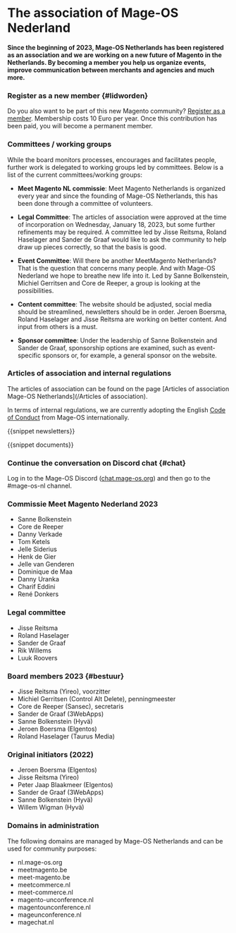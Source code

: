 # The association of Mage-OS Nederland

**Since the beginning of 2023, Mage-OS Netherlands has been registered as an association and we are working on a new future of Magento in the Netherlands. By becoming a member you help us organize events, improve communication between merchants and agencies and much more.**

### Register as a new member {#lidworden}
Do you also want to be part of this new Magento community? [Register as a member](/en/lid-worden). Membership costs 10 Euro per year. Once this contribution has been paid, you will become a permanent member.

### Committees / working groups
While the board monitors processes, encourages and facilitates people, further work is delegated to working groups led by committees. Below is a list of the current committees/working groups:

- **Meet Magento NL commissie**: Meet Magento Netherlands is organized every year and since the founding of Mage-OS Netherlands, this has been done through a committee of volunteers.
 
- **Legal Committee**: The articles of association were approved at the time of incorporation on Wednesday, January 18, 2023, but some further refinements may be required. A committee led by Jisse Reitsma, Roland Haselager and Sander de Graaf would like to ask the community to help draw up pieces correctly, so that the basis is good.

- **Event Committee**: Will there be another MeetMagento Netherlands? That is the question that concerns many people. And with Mage-OS Nederland we hope to breathe new life into it. Led by Sanne Bolkenstein, Michiel Gerritsen and Core de Reeper, a group is looking at the possibilities.

- **Content committee**: The website should be adjusted, social media should be streamlined, newsletters should be in order. Jeroen Boersma, Roland Haselager and Jisse Reitsma are working on better content. And input from others is a must.

- **Sponsor committee**: Under the leadership of Sanne Bolkenstein and Sander de Graaf, sponsorship options are examined, such as event-specific sponsors or, for example, a general sponsor on the website.

### Articles of association and internal regulations
The articles of association can be found on the page [Articles of association Mage-OS Netherlands](/Articles of association).

In terms of internal regulations, we are currently adopting the English [Code of Conduct](https://mage-os.org/code-of-conduct) from Mage-OS internationally.

{{snippet newsletters}}

{{snippet documents}}

### Continue the conversation on Discord chat {#chat}
Log in to the Mage-OS Discord ([chat.mage-os.org](http://chat.mage-os.org)) and then go to the #mage-os-nl channel.

### Commissie Meet Magento Nederland 2023
- Sanne Bolkenstein
- Core de Reeper
- Danny Verkade
- Tom Ketels
- Jelle Siderius
- Henk de Gier
- Jelle van Genderen
- Dominique de Maa
- Danny Uranka
- Charif Eddini
- René Donkers

### Legal committee
- Jisse Reitsma
- Roland Haselager
- Sander de Graaf
- Rik Willems
- Luuk Roovers

### Board members 2023 {#bestuur}
- Jisse Reitsma (Yireo), voorzitter
- Michiel Gerritsen (Control Alt Delete), penningmeester
- Core de Reeper (Sansec), secretaris
- Sander de Graaf (3WebApps)
- Sanne Bolkenstein (Hyvä)
- Jeroen Boersma (Elgentos)
- Roland Haselager (Taurus Media)
 
### Original initiators (2022)
- Jeroen Boersma (Elgentos)
- Jisse Reitsma (Yireo)
- Peter Jaap Blaakmeer (Elgentos)
- Sander de Graaf (3WebApps)
- Sanne Bolkenstein (Hyvä)
- Willem Wigman (Hyvä)

### Domains in administration
The following domains are managed by Mage-OS Netherlands and can be used for community purposes:

- nl.mage-os.org
- meetmagento.be
- meet-magento.be
- meetcommerce.nl
- meet-commerce.nl
- magento-unconference.nl
- magentounconference.nl
- mageunconference.nl
- magechat.nl